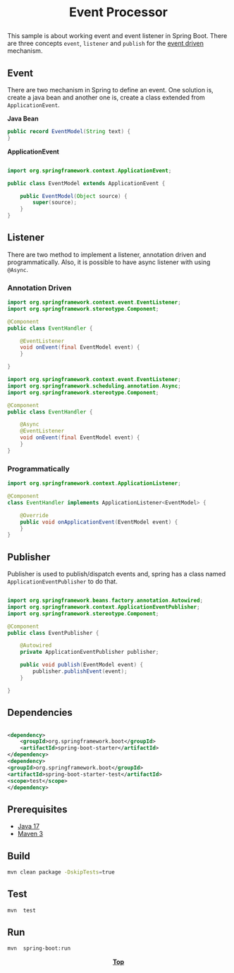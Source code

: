 # <p align="center">Event Processor</p>

This sample is about working event and event listener in Spring Boot. There are three concepts `event`, `listener` and
`publish` for the [event driven](https://github.com/oss-academy/article/blob/main/event-driven/README.md) mechanism.

## Event

There are two mechanism in Spring to define an event. One solution is, create a java bean and another one is, create a
class extended from `ApplicationEvent`.

**Java Bean**

```java
public record EventModel(String text) {
}

```

**ApplicationEvent**

```java

import org.springframework.context.ApplicationEvent;

public class EventModel extends ApplicationEvent {

    public EventModel(Object source) {
        super(source);
    }
}
```

## Listener

There are two method to implement a listener, annotation driven and programmatically. Also, it is possible to have async
listener with using `@Async`.

### Annotation Driven

```java
import org.springframework.context.event.EventListener;
import org.springframework.stereotype.Component;

@Component
public class EventHandler {

    @EventListener
    void onEvent(final EventModel event) {
    }

}
```

```java
import org.springframework.context.event.EventListener;
import org.springframework.scheduling.annotation.Async;
import org.springframework.stereotype.Component;

@Component
public class EventHandler {

    @Async
    @EventListener
    void onEvent(final EventModel event) {
    }
}
```

### Programmatically

```java
import org.springframework.context.ApplicationListener;

@Component
class EventHandler implements ApplicationListener<EventModel> {

    @Override
    public void onApplicationEvent(EventModel event) {
    }
}
```

## Publisher

Publisher is used to publish/dispatch events and, spring has a class named `ApplicationEventPublisher` to do that.

```java

import org.springframework.beans.factory.annotation.Autowired;
import org.springframework.context.ApplicationEventPublisher;
import org.springframework.stereotype.Component;

@Component
public class EventPublisher {

    @Autowired
    private ApplicationEventPublisher publisher;

    public void publish(EventModel event) {
        publisher.publishEvent(event);
    }

}
```

## Dependencies

```xml

<dependency>
    <groupId>org.springframework.boot</groupId>
    <artifactId>spring-boot-starter</artifactId>
</dependency>
<dependency>
<groupId>org.springframework.boot</groupId>
<artifactId>spring-boot-starter-test</artifactId>
<scope>test</scope>
</dependency>
```

## Prerequisites

* [Java 17](https://www.oracle.com/de/java/technologies/downloads/)
* [Maven 3](https://maven.apache.org/index.html)

## Build

```bash
mvn clean package -DskipTests=true
```

## Test

```bash
mvn  test
```

## Run

```bash
mvn  spring-boot:run
```

**<p align="center"> [Top](#event-processor) </p>**